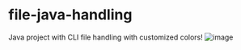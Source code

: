 # file-java-handling
Java project with CLI file handling with customized colors!
![image](https://user-images.githubusercontent.com/14576021/198790648-3f83f90f-1822-40b9-8e58-c571c46556e6.png)
